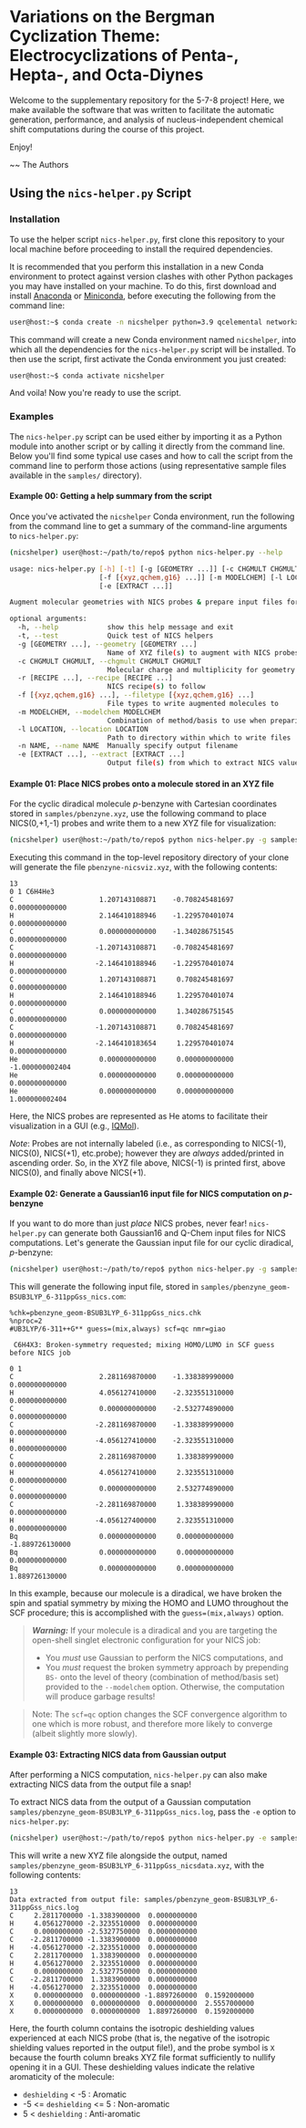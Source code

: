 Variations on the Bergman Cyclization Theme: Electrocyclizations of Penta-, Hepta-, and Octa-Diynes
===================================================================================================

Welcome to the supplementary repository for the 5-7-8 project! Here, we make
available the software that was written to facilitate the automatic generation,
performance, and analysis of nucleus-independent chemical shift computations
during the course of this project. 

Enjoy!

~~ The Authors


## Using the `nics-helper.py` Script

### Installation

To use the helper script `nics-helper.py`, first clone this repository to
your local machine before proceeding to install the required dependencies.

It is recommended that you perform this installation in a new Conda environment
to protect against version clashes with other Python packages you may have installed
on your machine. To do this, first download and install [Anaconda]() or [Miniconda](),
before executing the following from the command line:

```bash
user@host:~$ conda create -n nicshelper python=3.9 qcelemental networkx -c conda-forge
```

This command will create a new Conda environment named `nicshelper`, into which
all the dependencies for the `nics-helper.py` script will be installed. To then
use the script, first activate the Conda environment you just created:

```bash
user@host:~$ conda activate nicshelper
```

And voila! Now you're ready to use the script.

### Examples

The `nics-helper.py` script can be used either by importing it as a Python
module into another script or by calling it directly from the command line.
Below you'll find some typical use cases and how to call the script from the
command line to perform those actions (using representative sample files 
available in the `samples/` directory).

#### Example 00: Getting a help summary from the script

Once you've activated the `nicshelper` Conda environment, run the following
from the command line to get a summary of the command-line arguments to
`nics-helper.py`:

```bash
(nicshelper) user@host:~/path/to/repo$ python nics-helper.py --help

usage: nics-helper.py [-h] [-t] [-g [GEOMETRY ...]] [-c CHGMULT CHGMULT] [-r [RECIPE ...]]
                      [-f [{xyz,qchem,g16} ...]] [-m MODELCHEM] [-l LOCATION] [-n NAME]
                      [-e [EXTRACT ...]]

Augment molecular geometries with NICS probes & prepare input files for NICS computation.

optional arguments:
  -h, --help            show this help message and exit
  -t, --test            Quick test of NICS helpers
  -g [GEOMETRY ...], --geometry [GEOMETRY ...]
                        Name of XYZ file(s) to augment with NICS probes
  -c CHGMULT CHGMULT, --chgmult CHGMULT CHGMULT
                        Molecular charge and multiplicity for geometry
  -r [RECIPE ...], --recipe [RECIPE ...]
                        NICS recipe(s) to follow
  -f [{xyz,qchem,g16} ...], --filetype [{xyz,qchem,g16} ...]
                        File types to write augmented molecules to
  -m MODELCHEM, --modelchem MODELCHEM
                        Combination of method/basis to use when preparing input file(s)
  -l LOCATION, --location LOCATION
                        Path to directory within which to write files
  -n NAME, --name NAME  Manually specify output filename
  -e [EXTRACT ...], --extract [EXTRACT ...]
                        Output file(s) from which to extract NICS values
```

#### Example 01: Place NICS probes onto a molecule stored in an XYZ file

For the cyclic diradical molecule _p_-benzyne with Cartesian coordinates stored
in `samples/pbenzyne.xyz`, use the following command to place NICS(0,+1,-1)
probes and write them to a new XYZ file for visualization:

```bash
(nicshelper) user@host:~/path/to/repo$ python nics-helper.py -g samples/pbenzyne.xyz -r isosimple -f xyz -l samples/
```

Executing this command in the top-level repository directory of your clone will
generate the file `pbenzyne-nicsviz.xyz`, with the following contents:

```
13
0 1 C6H4He3
C                     1.207143108871    -0.708245481697     0.000000000000
H                     2.146410188946    -1.229570401074     0.000000000000
C                     0.000000000000    -1.340286751545     0.000000000000
C                    -1.207143108871    -0.708245481697     0.000000000000
H                    -2.146410188946    -1.229570401074     0.000000000000
C                     1.207143108871     0.708245481697     0.000000000000
H                     2.146410188946     1.229570401074     0.000000000000
C                     0.000000000000     1.340286751545     0.000000000000
C                    -1.207143108871     0.708245481697     0.000000000000
H                    -2.146410183654     1.229570401074     0.000000000000
He                    0.000000000000     0.000000000000    -1.000000002404
He                    0.000000000000     0.000000000000     0.000000000000
He                    0.000000000000     0.000000000000     1.000000002404
```

Here, the NICS probes are represented as He atoms to facilitate their
visualization in a GUI (e.g., [IQMol]()).

*Note*: Probes are not internally labeled (i.e., as corresponding to NICS(-1),
NICS(0), NICS(+1), etc.probe); however they are _always_ added/printed in
ascending order. So, in the XYZ file above, NICS(-1) is printed first, above
NICS(0), and finally above NICS(+1).

#### Example 02: Generate a Gaussian16 input file for NICS computation on _p_-benzyne

If you want to do more than just _place_ NICS probes, never fear!
`nics-helper.py` can generate both Gaussian16 and Q-Chem input files for NICS
computations. Let's generate the Gaussian input file for our cyclic diradical,
_p_-benzyne:

```bash
(nicshelper) user@host:~/path/to/repo$ python nics-helper.py -g samples/pbenzyne.xyz -r isosimple -f g16 -c 0 1 -m BS-UB3LYP/6-311++G** -l samples/
```

This will generate the following input file, stored in `samples/pbenzyne_geom-BSUB3LYP_6-311ppGss_nics.com`:

```
%chk=pbenzyne_geom-BSUB3LYP_6-311ppGss_nics.chk
%nproc=2
#UB3LYP/6-311++G** guess=(mix,always) scf=qc nmr=giao

 C6H4X3: Broken-symmetry requested; mixing HOMO/LUMO in SCF guess before NICS job

0 1
C                     2.281169870000    -1.338389990000     0.000000000000
H                     4.056127410000    -2.323551310000     0.000000000000
C                     0.000000000000    -2.532774890000     0.000000000000
C                    -2.281169870000    -1.338389990000     0.000000000000
H                    -4.056127410000    -2.323551310000     0.000000000000
C                     2.281169870000     1.338389990000     0.000000000000
H                     4.056127410000     2.323551310000     0.000000000000
C                     0.000000000000     2.532774890000     0.000000000000
C                    -2.281169870000     1.338389990000     0.000000000000
H                    -4.056127400000     2.323551310000     0.000000000000
Bq                    0.000000000000     0.000000000000    -1.889726130000
Bq                    0.000000000000     0.000000000000     0.000000000000
Bq                    0.000000000000     0.000000000000     1.889726130000

```

In this example, because our molecule is a diradical, we have broken the spin
and spatial symmetry by mixing the HOMO and LUMO throughout the SCF procedure;
this is accomplished with the `guess=(mix,always)` option.

>***Warning:*** If your molecule is a diradical and you are targeting the open-shell
>singlet electronic configuration for your NICS job:
>    * You _must_ use Gaussian to perform the NICS computations, and
>    * You _must_ request the broken symmetry approach by prepending `BS-` onto
>    the level of theory (combination of method/basis set) provided to the
>    `--modelchem` option.
>Otherwise, the computation will produce garbage results!

>Note: The `scf=qc` option changes the SCF convergence algorithm to one which
>is more robust, and therefore more likely to converge (albeit slightly more slowly).

#### Example 03: Extracting NICS data from Gaussian output

After performing a NICS computation, `nics-helper.py` can also make extracting NICS
data from the output file a snap!

To extract NICS data from the output of a Gaussian computation
`samples/pbenzyne_geom-BSUB3LYP_6-311ppGss_nics.log`, pass the `-e` option to
`nics-helper.py`:

```bash
(nicshelper) user@host:~/path/to/repo$ python nics-helper.py -e samples/pbenzyne_geom-BSUB3LYP_6-311ppGss_nics.log
```

This will write a new XYZ file alongside the output, named
`samples/pbenzyne_geom-BSUB3LYP_6-311ppGss_nicsdata.xyz`, with the following
contents:

```
13
Data extracted from output file: samples/pbenzyne_geom-BSUB3LYP_6-311ppGss_nics.log
C     2.2811700000 -1.3383900000  0.0000000000
H     4.0561270000 -2.3235510000  0.0000000000
C     0.0000000000 -2.5327750000  0.0000000000
C    -2.2811700000 -1.3383900000  0.0000000000
H    -4.0561270000 -2.3235510000  0.0000000000
C     2.2811700000  1.3383900000  0.0000000000
H     4.0561270000  2.3235510000  0.0000000000
C     0.0000000000  2.5327750000  0.0000000000
C    -2.2811700000  1.3383900000  0.0000000000
H    -4.0561270000  2.3235510000  0.0000000000
X     0.0000000000  0.0000000000 -1.8897260000  0.1592000000
X     0.0000000000  0.0000000000  0.0000000000  2.5557000000
X     0.0000000000  0.0000000000  1.8897260000  0.1592000000
```

Here, the fourth column contains the isotropic deshielding values experienced
at each NICS probe (that is, the negative of the isotropic shielding values
reported in the output file!), and the probe symbol is `X` because the fourth
column breaks XYZ file format sufficiently to nullify opening it in a GUI.
These deshielding values indicate the relative aromaticity of the molecule:
* `deshielding` < -5 : Aromatic
* -5 <= `deshielding` <= 5 : Non-aromatic
* 5 < `deshielding` : Anti-aromatic



